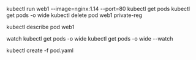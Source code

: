 kubectl run web1 --image=nginx:1.14 --port=80
kubectl get pods
kubectl get pods -o wide
kubectl delete pod web1 private-reg

kubectl describe pod web1 


watch kubectl get pods -o wide
kubectl get pods -o wide --watch



kubectl create -f pod.yaml
